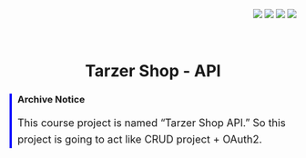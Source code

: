 <p align="right">
<img src="https://img.shields.io/badge/Go-v1.19-00ADD8"/>
<img src="https://img.shields.io/badge/Docker-v20.10.8-2496ED"/>
<img src="https://img.shields.io/badge/PostgreSQL-v13-336791"/>
<img src="https://img.shields.io/badge/DBeaver-v21.1.4-372923"/>
</p>
<h1 align="center">
  <br>Tarzer Shop - API
</h1>
<div style="border-left: 4px solid blue; padding-left: 10px; margin-bottom: 20px;">
  <h3>Archive Notice</h3>
  <p style="font-size: 18px; line-height: 1.6;">
  This course project is named “Tarzer Shop API.”  So this project is going to act like CRUD project + OAuth2.
  </p>
